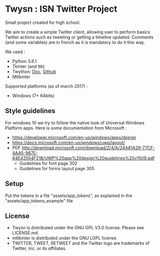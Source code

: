 # Twysn : ISN Twitter Project
Small project created for high school.

We aim to create a simple Twitter client, allowing user to perform basics Twitter actions such as tweeting or getting a
timeline updated. Comments (and some variables) are in french as it is mandatory to do it this way.

We used :
- Python 3.6.1
- Tkinter (and ttk)
- Twython: [Doc](https://twython.readthedocs.io), [Github](https://github.com/ryanmcgrath/twython)
- Mttkinter 

Supported platforms (as of march 2017) :
- Windows (7+ 64bits)


## Style guidelines
For windows 10 we try to follow the native look of Universal Windows Platform apps.
Here is some documentation from Microsoft :
- https://developer.microsoft.com/en-us/windows/apps/design
- https://docs.microsoft.com/en-us/windows/uwp/layout/
- PDF http://download.microsoft.com/download/2/4/A/24A81A29-77CF-4AA5-967E-64E42554F21B/UWP%20app%20design%20guidelines%20v1509.pdf
    - Guidelines for font page 302
    - Guidelines for forms layout page 305

## Setup
Put the tokens in a file "assets/app_tokens", as explained in the "assets/app_tokens_example" file

## License

- Twysn is distributed under the GNU GPL V3.0 license. Please see LICENSE.md. 
- mttkinter is distributed under the GNU LGPL license.
- TWITTER, TWEET, RETWEET and the Twitter logo are trademarks of Twitter, Inc. or its affiliates.
